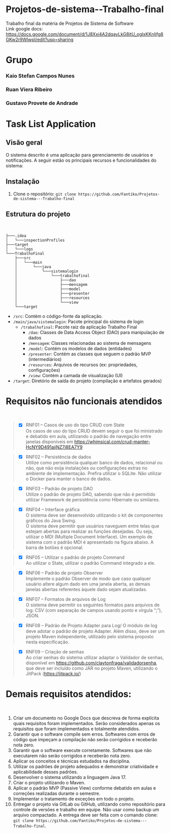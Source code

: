 # Projetos-de-sistema--Trabalho-final
Trabalho final da matéria de Projetos de Sistema de Software
<br>
Link google docs: https://docs.google.com/document/d/1J8Xxi4A2dqayLkG8itU_oglxKKnIjfg8GKw2r9WlwpI/edit?usp=sharing
# Grupo
### Kaio Stefan Campos Nunes
### Ruan Viera Ribeiro
### Gustavo Provete de Andrade

# Task List Application

## Visão geral
O sistema descrito é uma aplicação para gerenciamento de usuários e notificações. A seguir estão os principais recursos e funcionalidades do sistema:

## Instalação
1. Clone o repositório: `git clone https://github.com/Fantiko/Projetos-de-sistema---Trabalho-final`


## Estrutura do projeto
<br>

```
├───.idea
│   └───inspectionProfiles
├───target
│   └───logs
└───TrabalhoFinal
    ├───src
    │   └───main
    │       └───java
    │           └───sistemalogin
    │               └───trabalhofinal
    │                   ├───dao
    │                   ├───mensagem
    │                   ├───model
    │                   ├───presenter
    │                   ├───resources
    │                   └───view
    └───target
``` 


- `/src`: Contém o código-fonte da aplicação.
- `/main/java/sistemalogin`: Pacote principal do sistema de login
  - ``/trabalhofinal``: Pacote raiz da aplicação Trabalho Final
    - ``/dao``: Classes de Data Access Object (DAO) para manipulação de dados
    - ``/mensagem``: Classes relacionadas ao sistema de mensagens
    - ``/model``: Contém os modelos de dados (entidades)
    - ``/presenter``: Contém as classes que seguem o padrão MVP (intermediários)
    - ``/resources``: Arquivos de recursos (ex: propriedades, configurações)
    - ``/view``: Contém a camada de visualização (UI)
- ``/target``: Diretório de saída do projeto (compilação e artefatos gerados)


# Requisitos não funcionais atendidos
<br>

>-[x] RNF01 – Casos de uso do tipo CRUD com State\
>  Os casos de uso do tipo CRUD devem seguir o que foi ministrado e debatido em aula, 
>utilizando o padrão de navegação entre janelas disponíveis em https://whimsical.com/crud-manter-HcNY9D491ajiNZ7j8EA7Y9

>-[x] RNF02 – Persistência de dados\
Utilize como persistência qualquer banco de dados, relacional ou não, que não exija instalações ou configurações extras no ambiente de implementação. Prefira utilizar o SQLite. Não utilizar o Docker para manter o banco de dados.

>-[x] RNF03 – Padrão de projeto DAO\
Utilize o padrão de projeto DAO, sabendo que não é permitido utilizar Framework de persistência como  Hibernate ou similares.

>-[x] RNF04 – Interface gráfica\
> O sistema deve ser desenvolvido utilizando o kit de componentes gráficos do Java Swing.\
> O sistema deve permitir que usuários naveguem entre telas que estejam abertas para realizar as funções desejadas. Ou seja,
> utilizar o MDI (Multiple Document Interface). Um exemplo de sistema com o padrão MDI é apresentado na figura abaixo. A barra de botões é opcional.

>-[x] RNF05 – Utilizar o padrão de projeto Command\
> Ao utilizar o State, utilizar o padrão Command integrado a ele.

>-[x] RNF06 – Padrão de projeto Observer\
>  Implemente o padrão Observer de modo que caso qualquer usuário altere algum dado em uma janela aberta, as demais janelas abertas referentes àquele dado sejam atualizadas.

>-[x] RNF07 – Formatos de arquivos de Log\
  O sistema deve permitir os seguintes formatos para arquivos de log: CSV (com separação de campos usando ponto e vírgula “;”), JSON.

>-[x] RNF08 – Padrão de Projeto Adapter para Log/
  O módulo de log deve adotar o padrão de projeto Adapter. Além disso, deve ser um projeto Maven independente, utilizado pelo sistema proposto nesta especificação.

>-[x] RNF09 – Criação de senhas\
>  Ao criar senhas do sistema utilizar adaptar o Validador de senhas, disponível em https://github.com/claytonfraga/validadorsenha, 
> que deve ser incluído como JAR no projeto Maven, utilizando o JitPack (https://jitpack.io/)

# Demais requisitos atendidos:
<br>

1. Criar um documento no Google Docs que descreva de forma explícita quais requisitos foram implementados. Serão considerados apenas os requisitos que foram implementados e totalmente atendidos.
2.  Garantir que o software compile sem erros. Softwares com erros de código que impeçam a compilação não serão corrigidos e receberão nota zero.
3.  Garantir que o software execute corretamente. Softwares que não executarem não serão corrigidos e receberão nota zero.
4.  Aplicar os conceitos e técnicas estudados na disciplina.
5.  Utilizar os padrões de projeto adequados e demonstrar criatividade e aplicabilidade desses padrões.
6.  Desenvolver o sistema utilizando a linguagem Java 17.
7.  Criar o projeto utilizando o Maven.
8.  Aplicar o padrão MVP (Passive View) conforme debatido em aulas e correções realizadas durante o semestre.
9.  Implementar o tratamento de exceções em todo o projeto.
10.  Entregar o projeto via GitLab ou GitHub, utilizando como repositório para controle de versões e trabalho em equipe. Não usar como backup um arquivo compactado. A entrega deve ser feita com o comando clone: `git clone https://github.com/Fantiko/Projetos-de-sistema---Trabalho-final`.


